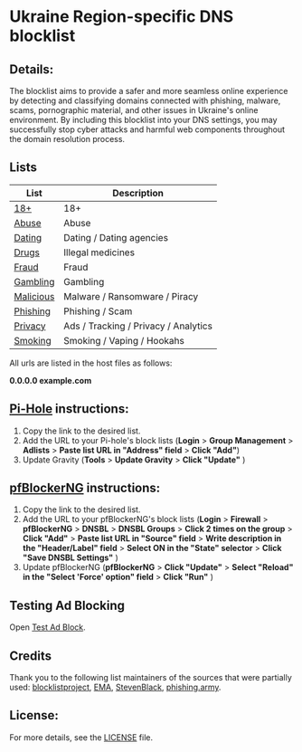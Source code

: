 # Ukraine Region-specific DNS blocklist

## Details:

The blocklist aims to provide a safer and more seamless online experience by detecting and classifying domains connected with phishing, malware, scams, pornographic material, and other issues in Ukraine's online environment. By including this blocklist into your DNS settings, you may successfully stop cyber attacks and harmful web components throughout the domain resolution process.

## Lists

| List                                                                         | Description                          |
| ---------------------------------------------------------------------------- | ------------------------------------ |
| [18+](https://github.com/basilalex/blocklists/blob/main/18+.txt)             | 18+                                  |
| [Abuse](https://github.com/basilalex/blocklists/blob/main/abuse.txt)         | Abuse                                |
| [Dating](https://github.com/basilalex/blocklists/blob/main/dating.txt)       | Dating / Dating agencies             |
| [Drugs](https://github.com/basilalex/blocklists/blob/main/drugs.txt)         | Illegal medicines                    |
| [Fraud](https://github.com/basilalex/blocklists/blob/main/fraud.txt)         | Fraud                                |
| [Gambling](https://github.com/basilalex/blocklists/blob/main/gambling.txt)   | Gambling                             |
| [Malicious](https://github.com/basilalex/blocklists/blob/main/malicious.txt) | Malware / Ransomware / Piracy        |
| [Phishing](https://github.com/basilalex/blocklists/blob/main/phishing.txt)   | Phishing / Scam                      |
| [Privacy](https://github.com/basilalex/blocklists/blob/main/privacy.txt)     | Ads / Tracking / Privacy / Analytics |
| [Smoking](https://github.com/basilalex/blocklists/blob/main/smoking.txt)     | Smoking / Vaping / Hookahs           |

All urls are listed in the host files as follows:

**0.0.0.0 example.com**

## <a href="https://pi-hole.net" target="_blank">Pi-Hole</a> instructions:

1. Copy the link to the desired list.
2. Add the URL to your Pi-hole's block lists (**Login** > **Group Management** > **Adlists** > **Paste list URL in "Address" field** > **Click "Add"**)
3. Update Gravity (**Tools** > **Update Gravity** > **Click "Update"** )

## <a href="https://docs.netgate.com/pfsense/en/latest/packages/pfblocker.html" target="_blank">pfBlockerNG</a> instructions:

1. Copy the link to the desired list.
2. Add the URL to your pfBlockerNG's block lists (**Login** > **Firewall** > **pfBlockerNG** > **DNSBL** > **DNSBL Groups** > **Click 2 times on the group** > **Click "Add"** > **Paste list URL in "Source" field** > **Write description in the "Header/Label" field** > **Select ON in the "State" selector** > **Click "Save DNSBL Settings"** )
3. Update pfBlockerNG (**pfBlockerNG** > **Click "Update"** > **Select "Reload" in the "Select 'Force' option" field** > **Click "Run"** )

## Testing Ad Blocking

Open <a href="https://d3ward.github.io/toolz/adblock.html" target="_blank" rel="noopener noreferrer">Test Ad Block</a>.

## Credits

Thank you to the following list maintainers of the sources that were partially used:
<a href="https://github.com/blocklistproject/Lists" target="_blank">blocklistproject</a>,
<a href="https://www.ema.com.ua/citizens/blacklist" target="_blank">EMA</a>,
<a href="https://github.com/StevenBlack/hosts" target="_blank">StevenBlack</a>,
<a href="https://phishing.army/download/phishing_army_blocklist.txt" target="_blank">phishing.army</a>.

## License:

For more details, see the [LICENSE](https://github.com/basilalex/ua-hosts/blob/main/LICENSE) file.
